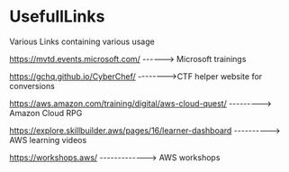 # UsefullLinks
Various Links containing various usage

https://mvtd.events.microsoft.com/ ------> Microsoft trainings

https://gchq.github.io/CyberChef/ -------->CTF helper website for conversions

https://aws.amazon.com/training/digital/aws-cloud-quest/ ---------> Amazon Cloud RPG


https://explore.skillbuilder.aws/pages/16/learner-dashboard ----------> AWS learning videos


https://workshops.aws/   -------------> AWS workshops

